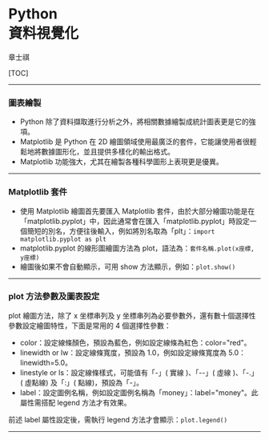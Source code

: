 # Python</br>資料視覺化

章士祺

[TOC]

---

### 圖表繪製

- Python 除了資料擷取進行分析之外，將相關數據繪製成統計圖表更是它的強項。
- Matplotlib 是 Python 在 2D 繪圖領域使用最廣泛的套件，它能讓使用者很輕鬆地將數據圖形化，並且提供多樣化的輸出格式。
- Matplotlib 功能強大，尤其在繪製各種科學圖形上表現更是優異。

---

### Matplotlib 套件

- 使用 Matplotlib 繪圖首先要匯入 Matplotlib 套件，由於大部分繪圖功能是在「matplotlib.pyplot」中，因此通常會在匯入「matplotlib.pyplot」時設定一個簡短的別名，方便往後輸入，例如將別名取為「plt」：`import matplotlib.pyplot as plt`
- matplotlib.pyplot 的線形圖繪圖方法為 plot，語法為：`套件名稱.plot(x座標, y座標)`
- 繪圖後如果不會自動顯示，可用 show 方法顯示，例如：`plot.show()`

---

### plot 方法參數及圖表設定

plot 繪圖方法，除了 x 坐標串列及 y 坐標串列為必要參數外，還有數十個選擇性參數設定繪圖特性，下面是常用的 4 個選擇性參數：

- color：設定線條顏色，預設為藍色，例如設定線條為紅色：color="red"。
- linewidth or lw：設定線條寬度，預設為 1.0，例如設定線條寬度為 5.0：linewidth=5.0。
- linestyle or ls：設定線條樣式，可能值有「-」( 實線 )、「--」( 虛線 )、「-.」( 虛點線) 及「:」( 點線)，預設為「-」。
- label：設定圖例名稱，例如設定圖例名稱為「money」：label="money"。此屬性需搭配 legend 方法才有效果。

前述 label 屬性設定後，需執行 legend 方法才會顯示：`plot.legend()`

---

